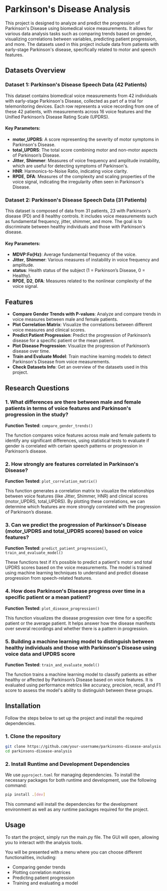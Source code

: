 # Parkinson's Disease Analysis

This project is designed to analyze and predict the progression of Parkinson's Disease using biomedical voice measurements. It allows for various data analysis tasks such as comparing trends based on gender, visualizing correlations between variables, predicting patient progression, and more. The datasets used in this project include data from patients with early-stage Parkinson's disease, specifically related to motor and speech features.

## Datasets Overview

### Dataset 1: Parkinson's Disease Speech Data (42 Patients)
This dataset contains biomedical voice measurements from 42 individuals with early-stage Parkinson's Disease, collected as part of a trial for telemonitoring devices. Each row represents a voice recording from one of these 42 patients, with measurements across 16 voice features and the Unified Parkinson’s Disease Rating Scale (UPDRS).

#### Key Parameters:
- **motor_UPDRS**: A score representing the severity of motor symptoms in Parkinson's Disease.
- **total_UPDRS**: The total score combining motor and non-motor aspects of Parkinson’s Disease.
- **Jitter**, **Shimmer**: Measures of voice frequency and amplitude instability, which are useful for detecting symptoms of Parkinson's.
- **HNR**: Harmonics-to-Noise Ratio, indicating voice clarity.
- **RPDE**, **DFA**: Measures of the complexity and scaling properties of the voice signal, indicating the irregularity often seen in Parkinson's Disease.

### Dataset 2: Parkinson's Disease Speech Data (31 Patients)
This dataset is composed of data from 31 patients, 23 with Parkinson's disease (PD) and 8 healthy controls. It includes voice measurements such as fundamental frequency, jitter, shimmer, and more. The goal is to discriminate between healthy individuals and those with Parkinson's disease.

#### Key Parameters:
- **MDVP:Fo(Hz)**: Average fundamental frequency of the voice.
- **Jitter**, **Shimmer**: Various measures of instability in voice frequency and amplitude.
- **status**: Health status of the subject (1 = Parkinson’s Disease, 0 = Healthy).
- **RPDE**, **D2**, **DFA**: Measures related to the nonlinear complexity of the voice signal.

## Features

- **Compare Gender Trends with P-values**: Analyze and compare trends in voice measures between male and female patients.
- **Plot Correlation Matrix**: Visualize the correlations between different voice measures and clinical scores.
- **Predict Patient Progression**: Predict the progression of Parkinson’s disease for a specific patient or the mean patient.
- **Plot Disease Progression**: Visualize the progression of Parkinson’s disease over time.
- **Train and Evaluate Model**: Train machine learning models to detect Parkinson's Disease from voice measurements.
- **Check Datasets Info**: Get an overview of the datasets used in this project.

## Research Questions

### 1. **What differences are there between male and female patients in terms of voice features and Parkinson's progression in the study?**

   **Function Tested**: `compare_gender_trends()`

   The function compares voice features across male and female patients to identify any significant differences, using statistical tests to evaluate if gender is correlated with certain speech patterns or progression in Parkinson’s disease.

### 2. **How strongly are features correlated in Parkinson's Disease?**

   **Function Tested**: `plot_correlation_matrix()`

   This function generates a correlation matrix to visualize the relationships between voice features (like Jitter, Shimmer, HNR) and clinical scores (motor_UPDRS, total_UPDRS). By plotting these correlations, we can determine which features are more strongly correlated with the progression of Parkinson’s disease.

### 3. **Can we predict the progression of Parkinson's Disease (motor_UPDRS and total_UPDRS scores) based on voice features?**

   **Function Tested**: `predict_patient_progression()`, `train_and_evaluate_model()`

   These functions test if it’s possible to predict a patient's motor and total UPDRS scores based on the voice measurements. The model is trained using machine learning techniques to understand and predict disease progression from speech-related features.

### 4. **How does Parkinson's Disease progress over time in a specific patient or a mean patient?**

   **Function Tested**: `plot_disease_progression()`

   This function visualizes the disease progression over time for a specific patient or the average patient. It helps answer how the disease manifests over several recordings and whether there is a pattern in progression.

### 5. **Building a machine learning model to distinguish between healthy individuals and those with Parkinson's Disease using voice data and UPDRS score**

   **Function Tested**: `train_and_evaluate_model()`

   The function trains a machine learning model to classify patients as either healthy or affected by Parkinson’s Disease based on voice features. It is evaluated using performance metrics like accuracy, precision, recall, and F1 score to assess the model's ability to distinguish between these groups.


## Installation

Follow the steps below to set up the project and install the required dependencies.

### 1. Clone the repository
```bash
git clone https://github.com/your-username/parkinsons-disease-analysis.git
cd parkinsons-disease-analysis
```
### 2. Install Runtime and Development Dependencies

We use `pyproject.toml` for managing dependencies. To install the necessary packages for both runtime and development, use the following command:
```bash
pip install .[dev]
```
This command will install the dependencies for the development environment as well as any runtime packages required for the project.

## Usage
To start the project, simply run the main.py file. The GUI will open, allowing you to interact with the analysis tools.

You will be presented with a menu where you can choose different functionalities, including:

* Comparing gender trends
* Plotting correlation matrices
* Predicting patient progression
* Training and evaluating a model